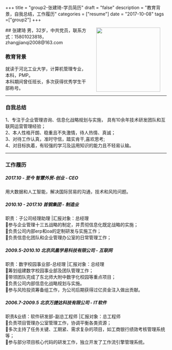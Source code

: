 +++
title = "group2-张建琦-学员简历"
draft = "false"
description = "教育背景，自我总结，工作履历"
categories = ["resume"]
date = "2017-10-08"
tags =["group2"]
+++

<img src="/post/group2/head-zhangjianqi.png" width="200" align="right" hspace="20" vspace="2" />
## 张建琦
男，32岁，中共党员，联系方式：15801023818，zhangjianqi2008@163.com

### 教育背景
就读于河北工业大学，计算机管理专业，本科，PMP。<br/>
本科期间曾任班长，多次获得优秀学生干部称号。

* * *
### 自我总结
1、专注于企业管理咨询、信息化战略规划与实施， 具有10余年技术研发团队和互联网运营管理经验；<br/>
2、本人性格开朗、稳重且不失激情，待人热情、真诚；<br/>
3、对待工作认真，准时守信，踏实肯干,喜欢思考;<br/>
4、对目标执着，有较强的学习及运用知识的能力且不轻易认输。<br/>

* * *
### 工作履历

##### 2017.10 - 至今	  智慧外贸-创业 - CEO
用大数据和人工智能，解决国际贸易的沟通，技术和风险问题。

##### 2010.10 - 2017.10	  首钢集团 - 制造业
职责：子公司经理助理 |汇报对象：总经理<br/>
参与企业管理十三五战略的制定，并贯彻信息化既定战略的实施；<br/>
负责公司内部erp和oa的定制研发与实施工作； <br/>
负责信息化团队和企业管理办公室的日常管理工作； <br/>

##### 2009.5-2010.10    北京凤凰学易科技有限公司 - 互联网
职责：数字校园事业部-总经理 |汇报对象：总经理<br/>
筹划组建数字校园事业部及团队管理工作； <br/>
带领团队完成了东北师大附中数字化校园等重点项目；<br/>
负责公司内部信息化战略规划与实施。<br/>
参与风险投资筹备组工作，为公司后期获得过亿资金注入做出贡献。<br/>

##### 2006.7-2009.5  北京万捷达科技有限公司 - IT软件
职责&业绩：软件研发部-副总工程师 |汇报对象：总工程师 <br/>
负责项目管理办公室管理工作，协调平衡各类资源；<br/>
多次主持了任务关键、工期紧、需求复杂的项目，如工商银行绩效考核管理系统等；<br/>
参与部分项目核心代码的研发工作，独立开发了工作流引擎管理系统。<br/>
